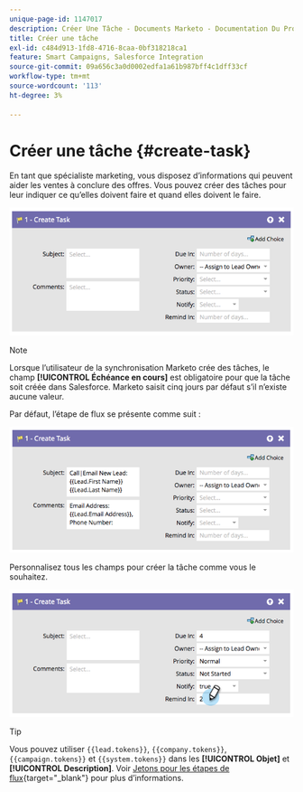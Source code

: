 ```yaml
---
unique-page-id: 1147017
description: Créer Une Tâche - Documents Marketo - Documentation Du Produit
title: Créer une tâche
exl-id: c484d913-1fd8-4716-8caa-0bf318218ca1
feature: Smart Campaigns, Salesforce Integration
source-git-commit: 09a656c3a0d0002edfa1a61b987bff4c1dff33cf
workflow-type: tm+mt
source-wordcount: '113'
ht-degree: 3%

---
```


# Créer une tâche {#create-task}

En tant que spécialiste marketing, vous disposez d’informations qui peuvent aider les ventes à conclure des offres. Vous pouvez créer des tâches pour leur indiquer ce qu’elles doivent faire et quand elles doivent le faire.

![](assets/create-task-1.png)

>[!NOTE]
>
>Lorsque l’utilisateur de la synchronisation Marketo crée des tâches, le champ **[!UICONTROL Échéance en cours]** est obligatoire pour que la tâche soit créée dans Salesforce. Marketo saisit cinq jours par défaut s’il n’existe aucune valeur.

Par défaut, l’étape de flux se présente comme suit :

![](assets/create-task-2.png)

Personnalisez tous les champs pour créer la tâche comme vous le souhaitez.

![](assets/create-task-3.png)

>[!TIP]
>
>Vous pouvez utiliser `{{lead.tokens}}`, `{{company.tokens}}`, `{{campaign.tokens}}` et `{{system.tokens}}` dans les **[!UICONTROL Objet]** et **[!UICONTROL Description]**. Voir [Jetons pour les étapes de flux](/help/marketo/product-docs/core-marketo-concepts/smart-campaigns/flow-actions/use-tokens-in-flow-steps.md){target="_blank"} pour plus d’informations.

